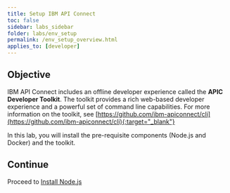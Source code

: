 ```yaml
---
title: Setup IBM API Connect
toc: false
sidebar: labs_sidebar
folder: labs/env_setup
permalink: /env_setup_overview.html
applies_to: [developer]
---
```


## Objective 

IBM API Connect includes an offline developer experience called the **APIC Developer Toolkit**. The toolkit provides a rich web-based developer experience and a powerful set of command line capabilities. For more information on the toolkit, see [https://github.com/ibm-apiconnect/cli](https://github.com/ibm-apiconnect/cli){:target="_blank"}

In this lab, you will install the pre-requisite components (Node.js and Docker) and the toolkit.

## Continue

Proceed to [Install Node.js](env_setup_install_node.html)